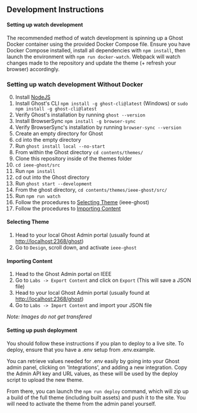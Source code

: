 ## Development Instructions

#### Setting up watch development
The recommended method of watch development is spinning up a Ghost Docker container
using the provided Docker Compose file. Ensure you have Docker Compose installed,
install all dependencies with `npm install`, then launch the environment with 
`npm run docker-watch`. Webpack will watch changes made to the repository and
update the theme (+ refresh your browser) accordingly.

### Setting up watch development **Without Docker**
0. Install [NodeJS](https://nodejs.org/en/download/)
1. Install Ghost's CLI `npm install -g ghost-cli@latest` (Windows) or `sudo npm install -g ghost-cli@latest`
2. Verify Ghost's installation by running `ghost --version`
3. Install BrowserSync `npm install -g browser-sync`
4. Verify BrowserSync's installation by running `browser-sync --version`
5. Create an empty directory for Ghost
6. cd into the empty directory
7. Run `ghost install local --no-start`
8. From within the Ghost directory `cd contents/themes/`
9. Clone this repository inside of the themes folder
10. `cd ieee-ghost/src`
11. Run `npm install`
12. cd out into the Ghost directory
13. Run `ghost start --development`
14. From the ghost directory, `cd contents/themes/ieee-ghost/src/`
15. Run `npm run watch`
16. Follow the procedures to [Selecting Theme](#selecting-theme) (ieee-ghost)
17. Follow the procedures to [Importing Content](#importing-content)

#### Selecting Theme
1. Head to your local Ghost Admin portal (usually found at [http://localhost:2368/ghost](http://localhost:2368/ghost))
2. Go to `Design`, scroll down, and activate `ieee-ghost`

#### Importing Content
1. Head to the Ghost Admin portal on IEEE
2. Go to `Labs -> Export Content` and click on `Export` (This will save a JSON file)
3. Head to your local Ghost Admin portal (usually found at [http://localhost:2368/ghost](http://localhost:2368/ghost))
4. Go to `Labs -> Import Content` and import your JSON file

*Note: Images do not get transfered*

#### Setting up push deployment
You should follow these instructions if you plan to deploy to a live site.
To deploy, ensure that you have a .env setup from .env.example.

You can retrieve values needed for .env easily by going into your Ghost admin panel,
clicking on 'Integrations', and adding a new integration. Copy the Admin API key
and URL values, as these will be used by the deploy script to upload the new theme.

From there, you can launch the `npm run deploy` command, which will zip up a build
of the full theme (including built assets) and push it to the site. You will need to 
activate the theme from the admin panel yourself.
